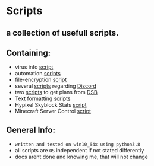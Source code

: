 # Scripts
## a collection of usefull scripts.
## Containing:
 - virus info [script](https://github.com/xNaCly/scripts/tree/master/Covid19)
 - automation [scripts](https://github.com/xNaCly/scripts/tree/master/Automation)
 - file-encryption [script](https://github.com/xNaCly/scripts/tree/master/Encrypt)
 - several [scripts](https://github.com/xNaCly/scripts/tree/master/Discord) regarding [Discord](https://discordapp.com/company)
 - two [scripts](https://github.com/xNaCly/scripts/tree/master/DSBmobile) to get plans from [DSB](https://digitales-schwarzes-brett.de/)
 - Text formatting [scripts](https://github.com/xNaCly/scripts/tree/master/Text%20Formatting)
 - Hypixel Skyblock Stats [script](https://github.com/xNaCly/scripts/tree/master/Hypixel) 
 - Minecraft Server Control [script](https://github.com/xNaCly/scripts/tree/master/Minecraft)

## General Info:

- `written and tested on win10_64x using python3.8`<br>
- all scripts are `OS` independent if not stated differently
  <br>
- docs arent done and knowing me, that will not change
